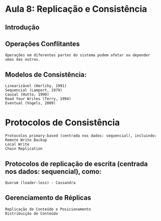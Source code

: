 # Aula 8: Replicação e Consistência

## Introdução

## Operações Conflitantes
    Operações em diferentes partes do sistema podem afetar ou depender umas das outras.

## Modelos de Consistência:
    Linearizável (Herlihy, 1991)
    Sequencial (Lamport, 1979)
    Causal (Hutto, 1990)
    Read Your Writes (Terry, 1994)
    Eventual (Vogels, 2009)
# Protocolos de Consistência
    Protocolos primary-based (centrada nos dados: sequencial), incluindo:
    Remote Write Backup
    Local Write
    Chain Replication
## Protocolos de replicação de escrita (centrada nos dados: sequencial), como:
    Quorum (leader-less) - Cassandra
## Gerenciamento de Réplicas
    Replicação de Conteúdo e Posicionamento
    Distribuição de Conteúdo
